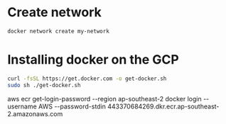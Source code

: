 # Create network

```sh
docker network create my-network
```

# Installing docker on the GCP

```sh
curl -fsSL https://get.docker.com -o get-docker.sh
sudo sh ./get-docker.sh
```

aws ecr get-login-password --region ap-southeast-2
docker login --username AWS --password-stdin 443370684269.dkr.ecr.ap-southeast-2.amazonaws.com
